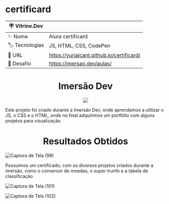 # certificard
| 🪧 Vitrine.Dev |     |
| -------------  | --- |
| ✨ Nome        | Alura certificard
| 🏷️ Tecnologias | JS, HTML, CSS, CodePen
| 🚀 URL         | https://yurialcant.github.io/certificard/
| 🤿 Desafio |https://imersao.dev/aulas/

<h1 align ="center"> Imersão Dev </h1>
<p align="center">
<img src="http://img.shields.io/static/v1?label=STATUS&message=EM%20DESENVOLVIMENTO&color=GREEN&style=for-the-badge"/>
</p>

Este projeto foi criado durante a Imersão Dev, onde aprendemos a utilizar o JS, o CSS e o HTML, onde no final adquirimos um portfólio com alguns projetos para visualização.

<h1 align ="center"> Resultados Obtidos </h1>

![Captura de Tela (99)](https://user-images.githubusercontent.com/102321564/190710618-0a44c3f5-3f39-4af7-80df-8d2a36542994.png)

Possuimos um certificado, com os diversos projetos criados durante a imersão, como o conversor de moedas, o super trunfo e a tabela de classificação

![Captura de Tela (101)](https://user-images.githubusercontent.com/102321564/190710919-ab7dafdc-87d8-4d46-b82c-8159ddf653a6.png)


![Captura de Tela (102)](https://user-images.githubusercontent.com/102321564/190710937-da9739b0-8dc1-475b-87f4-15d3ed00798b.png)
